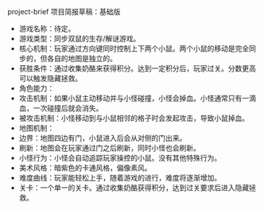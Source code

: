 project-brief
项目简报草稿：基础版
- 游戏名称：待定。
- 游戏类型：同步双鼠的生存/解谜游戏。
- 核心机制：玩家通过方向键同时控制上下两个小鼠。两个小鼠的移动是完全同步的，但各自的地图是独立的。
- 获胜条件：通过收集奶酪来获得积分。达到一定积分后，玩家过关。分数更高可以触发隐藏拯救。
- 角色能力：
- 攻击机制：如果小鼠主动移动并与小怪碰撞，小怪会掉血。小怪通常只有一滴血，一次碰撞后就会消失。
- 被攻击机制：小怪移动到与小鼠相邻的格子时会发起攻击，导致小鼠掉血。
- 地图机制：
- 边界：地图四边有门，小鼠进入后会从对侧的门出来。
- 刷新：地图会在玩家通过门之后刷新，同时小怪也会刷新。
- 小怪行为：小怪会自动追踪玩家操控的小鼠。没有其他特殊行为。
- 美术风格：暗紫色的卡通风格，偏像素风。
- 难度曲线：玩家能轻松上手，随着游戏的进行，难度将逐渐增加。
- 关卡：一个单一的关卡。通过收集奶酪获得积分，达到过关要求后进入隐藏拯救。
